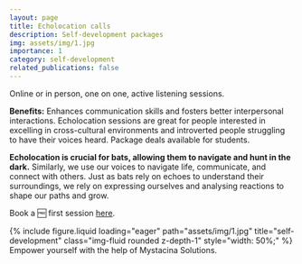 ```yaml
---
layout: page
title: Echolocation calls
description: Self-development packages
img: assets/img/1.jpg
importance: 1
category: self-development
related_publications: false
---
```



Online or in person, one on one, active listening sessions.

**Benefits:** Enhances communication skills and fosters better interpersonal interactions. Echolocation sessions are great for people interested in excelling in cross-cultural environments and introverted people struggling to have their voices heard. Package deals available for students.

**Echolocation is crucial for bats, allowing them to navigate and hunt in the dark.** Similarly, we use our voices to navigate life, communicate, and connect with others. Just as bats rely on echoes to understand their surroundings, we rely on expressing ourselves and analysing reactions to shape our paths and grow.

Book a :free: first session [here](mailto:renatamuy@gmail.com). 

<div class="row justify-content-center">
    <div class="col-sm mt-3 mt-md-0">
        {% include figure.liquid loading="eager" path="assets/img/1.jpg" title="self-development" class="img-fluid rounded z-depth-1" style="width: 50%;" %}
    </div>
</div>
<div class="caption text-center">
    Empower yourself with the help of Mystacina Solutions.
</div>


<!--- Emojis: 
https://gist.github.com/rxaviers/7360908 --->
  